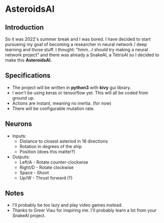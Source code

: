 # AsteroidsAI
## Introduction
So it was 2022's summer break and I was bored. I have decided to start pursueing my goal of becoming a researcher in neural network / deep learning and those stuff. I thought: "hmm...I should try making a neural network project" and there was already a SnakeAI, a TetrisAI so I decided to make this **AsteroidsAI.** 

## Specifications
* The project will be written in **python3** with **kivy** gui library. 
* I won't be using keras or tensorflow yet. This will all be coded from ground up.
* Actions are instant, meaning no inertia. (for now)
* There will be configurable mutation rate.

## Neurons
* Inputs:
    * Distance to closest asteriod in 16 directions
    * Rotation in degrees of the ship
    * Position (does this matter?)
* Outputs:
    * Left/A - Rotate counter-clockwise
    * Right/D - Rotate clockwise
    * Space - Shoot
    * Up/W - Thrust forward (?)


## Notes
* I'll probably be too lazy and play video games instead.
* Thanks to Greer Viau for inspiring me. I'll probably learn a lot from your SnakeAI project.
